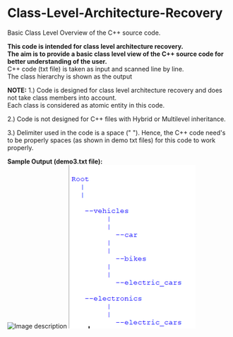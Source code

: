 
# Class-Level-Architecture-Recovery
Basic Class Level Overview of the  C++ source code.



**This code is intended for class level architecture recovery.<br />**
**The aim is to provide a basic class level view of the  C++ source code for better understanding of the user.<br/>**
C++ code (txt file) is taken as input and scanned line by line.<br />
The class hierarchy is shown as the output<br/>

**NOTE:**
1.) Code is designed for class level architecture recovery and does not take class members into account.<br/>
Each class is considered as atomic entity in this code. 

2.) Code is not designed for C++ files with Hybrid or Multilevel inheritance.

3.) Delimiter used in the code is a space (" "). Hence, the C++ code need's to be properly spaces (as shown in demo txt files) for this code to work properly.<br/>

**Sample Output (demo3.txt file):**<br/>
![Image description]("https://github.com/gagannagpal131/Class-Level-Architecture-Recovery/blob/master/sample_output.PNG")
![alt text](https://github.com/gagannagpal131/Class-Level-Architecture-Recovery/blob/master/sample_output.PNG)



